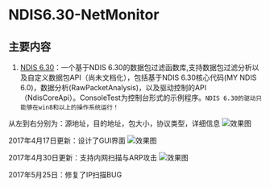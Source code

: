 ﻿NDIS6.30-NetMonitor
=============
主要内容
---------------
1. [NDIS 6.30](https://github.com/Iamgublin/C-and-assemble/tree/master/NDIS%206.30)：一个基于NDIS 6.30的数据包过滤函数库,支持数据包过滤分析以及自定义数据包API（尚未文档化），包括基于NDIS 6.30核心代码(MY NDIS 6.0)，数据分析(RawPacketAnalysis)，以及驱动控制的API（NdisCoreApi）。ConsoleTest为控制台形式的示例程序。`NDIS 6.30的驱动只能够在win8和以上的操作系统运行！`</br>

从左到右分别为：源地址，目的地址，包大小，协议类型，详细信息
![效果图](https://github.com/Iamgublin/NDIS6.30-NetMonitor/blob/master/NDIS%206.30/效果图.png)

2017年4月17日更新：设计了GUI界面
![效果图](https://github.com/Iamgublin/NDIS6.30-NetMonitor/blob/master/NDIS%206.30/GUl效果图.png)


2017年4月30日更新：支持内网扫描与ARP攻击
![效果图](https://github.com/Iamgublin/NDIS6.30-NetMonitor/blob/master/NDIS%206.30/内网扫描与攻击.png)

2017年5月25日：修复了IP扫描BUG
